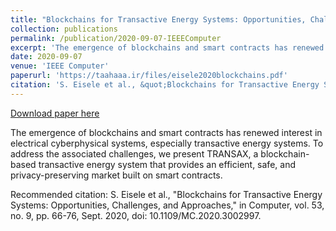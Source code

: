 ```yaml
---
title: "Blockchains for Transactive Energy Systems: Opportunities, Challenges, and Approaches"
collection: publications
permalink: /publication/2020-09-07-IEEEComputer
excerpt: 'The emergence of blockchains and smart contracts has renewed interest in electrical cyberphysical systems, especially transactive energy systems. To address the associated challenges, we present TRANSAX, a blockchain-based transactive energy system that provides an efficient, safe, and privacy-preserving market built on smart contracts.'
date: 2020-09-07
venue: 'IEEE Computer'
paperurl: 'https://taahaaa.ir/files/eisele2020blockchains.pdf'
citation: 'S. Eisele et al., &quot;Blockchains for Transactive Energy Systems: Opportunities, Challenges, and Approaches,&quot; in Computer, vol. 53, no. 9, pp. 66-76, Sept. 2020, doi: 10.1109/MC.2020.3002997.'
---
```


<a href='https://taahaaa.ir/files/eisele2020blockchains.pdf'>Download paper here</a>

The emergence of blockchains and smart contracts has renewed interest in electrical cyberphysical systems, especially transactive energy systems. To address the associated challenges, we present TRANSAX, a blockchain-based transactive energy system that provides an efficient, safe, and privacy-preserving market built on smart contracts.

Recommended citation: S. Eisele et al., "Blockchains for Transactive Energy Systems: Opportunities, Challenges, and Approaches," in Computer, vol. 53, no. 9, pp. 66-76, Sept. 2020, doi: 10.1109/MC.2020.3002997.